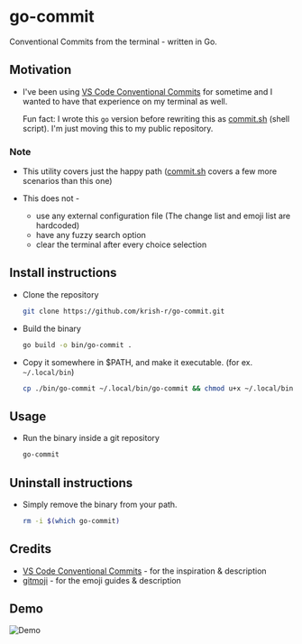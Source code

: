 # go-commit

Conventional Commits from the terminal - written in Go.

## Motivation

-   I've been using [VS Code Conventional Commits][vscode_conventional_commits] for sometime and I wanted to have that experience on my terminal as well.

    Fun fact: I wrote this `go` version before rewriting this as [commit.sh][commit_sh] (shell script). I'm just moving this to my public repository.

### Note

-   This utility covers just the happy path ([commit.sh][commit_sh] covers a few more scenarios than this one)
-   This does not -

    -   use any external configuration file (The change list and emoji list are hardcoded)
    -   have any fuzzy search option
    -   clear the terminal after every choice selection

## Install instructions

-   Clone the repository

    ```sh
    git clone https://github.com/krish-r/go-commit.git
    ```

-   Build the binary

    ```sh
    go build -o bin/go-commit .
    ```

-   Copy it somewhere in $PATH, and make it executable. (for ex. `~/.local/bin`)

    ```sh
    cp ./bin/go-commit ~/.local/bin/go-commit && chmod u+x ~/.local/bin/go-commit
    ```

## Usage

-   Run the binary inside a git repository

    ```sh
    go-commit
    ```

## Uninstall instructions

-   Simply remove the binary from your path.

    ```sh
    rm -i $(which go-commit)
    ```

## Credits

-   [VS Code Conventional Commits][vscode_conventional_commits] - for the inspiration & description
-   [gitmoji][gitmoji] - for the emoji guides & description

## Demo

![Demo][demo_gif]

[commit_sh]: https://github.com/krish-r/commit.sh
[demo_gif]: https://user-images.githubusercontent.com/54745129/209949329-a48bd230-85e4-4983-9080-a122cb3937be.gif
[vscode_conventional_commits]: https://github.com/vivaxy/vscode-conventional-commits
[gitmoji]: https://github.com/carloscuesta/gitmoji
